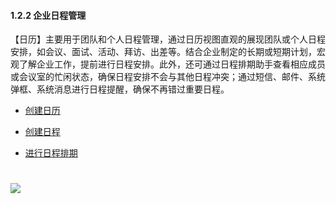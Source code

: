 #### 1.2.2 企业日程管理

【日历】主要用于团队和个人日程管理，通过日历视图直观的展现团队或个人日程安排，如会议、面试、活动、拜访、出差等。结合企业制定的长期或短期计划，宏观了解企业工作，提前进行日程安排。此外，还可通过日程排期助手查看相应成员或会议室的忙闲状态，确保日程安排不会与其他日程冲突；通过短信、邮件、系统弹框、系统消息进行日程提醒，确保不再错过重要日程。

* [创建日历](/ru-men-zhi-nan/ji-chu-ying-yong/qi-ye-ri-cheng-guan-li/chuang-jian-ri-li.md)

* [创建日程](/ru-men-zhi-nan/ji-chu-ying-yong/qi-ye-ri-cheng-guan-li/chuang-jian-ri-cheng.md)

* [进行日程排期](/ru-men-zhi-nan/ji-chu-ying-yong/qi-ye-ri-cheng-guan-li/jin-xing-ri-cheng-pai-qi.md)

# ![](/assets/1213企业日程管理.png)



